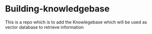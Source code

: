 # Building-knowledgebase
This is a repo  which is to add the Knowlegebase which will be used as  vector database to retrieve information  
